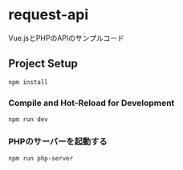 # request-api

Vue.jsとPHPのAPIのサンプルコード

## Project Setup

```sh
npm install
```

### Compile and Hot-Reload for Development

```sh
npm run dev
```

### PHPのサーバーを起動する

```sh
npm run php-server
```
